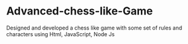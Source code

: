 # Advanced-chess-like-Game
Designed and developed a chess like game with some set of rules and characters using Html, JavaScript, Node Js

